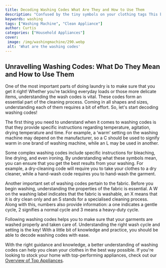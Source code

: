```yaml
---
title: Decoding Washing Codes What Are They and How to Use Them
description: "Confused by the tiny symbols on your clothing tags This blog post decodes washing codes to help you learn how to properly care for your clothes From bleaching instructions to recommendations for temperature dont miss this helpful guide"
keywords: washing
tags: ["Washing Machine", "Clean Appliance"]
author: Curtis
categories: ["Household Appliances"]
cover: 
 image: /img/washingmachine/290.webp
 alt: 'What are the washing codes'
---
```

## Unravelling Washing Codes: What Do They Mean and How to Use Them

One of the most important parts of doing laundry is to make sure that you get it right! Whether you’re tackling everyday loads or those more delicate items, understanding the wash codes is vital. These codes form an essential part of the cleaning process. Coming in all shapes and sizes, understanding each of them requires a bit of effort. So, let's start decoding washing codes! 

The first thing you need to understand when it comes to washing codes is that they provide specific instructions regarding temperature, agitation, drying temperature and time. For example, a ‘warm’ setting on the washing machine may depend on the manufacturer, so a C should be used to signify warm in one brand of washing machine, while an L may be used in another. 

Some complex washing codes include specific instructions for bleaching, line drying, and even ironing. By understanding what these symbols mean, you can ensure that you get the best results from your washing. For example, a dry-cleaning code will require you to take your clothes to a dry cleaner, while a hand-wash code requires you to hand-wash the garment. 

Another important set of washing codes pertain to the fabric. Before you begin washing, understanding the properties of the fabric is essential. A W on the washing label indicates that the fabric is washable, an X means that it is dry clean only and an S stands for a specialised cleaning process. Along with this, numbers also provide information: a one indicates a gentle cycle, 2 signifies a normal cycle and 3 means a heavy-duty cycle.

Following washing codes helps you to make sure that your garments are washed properly and taken care of. Understanding the right wash cycle and setting is the key! With a little bit of knowledge and practice, you should be able to decode washing codes with ease. 

With the right guidance and knowledge, a better understanding of washing codes can help you clean your clothes in the best way possible. If you're looking to stock your home with top-performing appliances, check out our [Overview of Top Appliances](./pages/appliance-overview).
